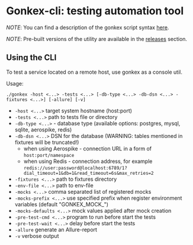 # Gonkex-cli: testing automation tool

*NOTE*: You can find a description of the gonkex script syntax [here](https://github.com/lansfy/gonkex).

*NOTE*: Pre-built versions of the utility are available in the [releases](https://github.com/lansfy/gonkex-cli/releases) section.

## Using the CLI

To test a service located on a remote host, use gonkex as a console util.

Usage:

`./gonkex -host <...> -tests <...> [-db-type <...> -db-dsn <...> -fixtures <...>] [-allure] [-v]`

- `-host <...>` target system hostname (host:port)
- `-tests <...>` path to tests file or directory
- `-db-type <...>` - database type (available options: postgres, mysql, sqlite, aerospike, redis)
- `-db-dsn <...>` DSN for the database (WARNING: tables mentioned in fixtures will be truncated!)
  * when using Aerospike - connection URL in a form of `host:port/namespace`
  * when using Redis - connection address, for example `redis://user:password@localhost:6789/1?dial_timeout=1&db=1&read_timeout=6s&max_retries=2`
- `-fixtures <...>` path to fixtures directory
- `-env-file <...>` path to env-file
- `-mocks <...>` comma separated list of registered mocks
- `-mocks-prefix <...>` use specified prefix when register environment variables (default "GONKEX_MOCK_")
- `-mocks-defaults <...>` mock values applied after mock creation
- `-pre-test-cmd <...>` program to run before start the tests
- `-pre-test-wait <...>` delay before start the tests
- `-allure` generate an Allure-report
- `-v` verbose output
